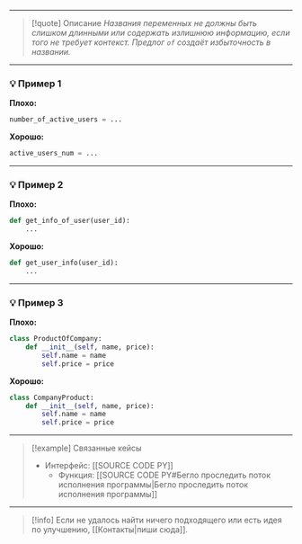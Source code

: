 ***

>[!quote] Описание
_Названия переменных не должны быть слишком длинными или содержать излишнюю информацию, если того не требует контекст.
Предлог `of` создаёт избыточность в названии._

***
### 💡 Пример 1

**Плохо:**
```python
number_of_active_users = ...
```

**Хорошо:**
```python
active_users_num = ...
```

***
### 💡 Пример 2

**Плохо:**
```python
def get_info_of_user(user_id):
    ...
```

**Хорошо:**
```python
def get_user_info(user_id):
    ...
```

***
### 💡 Пример 3

**Плохо:**
```python
class ProductOfCompany:
    def __init__(self, name, price):
        self.name = name
        self.price = price
```

**Хорошо:**
```python
class CompanyProduct:
    def __init__(self, name, price):
        self.name = name
        self.price = price
```

***

> [!example] Связанные кейсы
>- Интерфейс: [[SOURCE CODE PY]]
>	- Функция: [[SOURCE CODE PY#Бегло проследить поток исполнения программы|Бегло проследить поток исполнения программы]]

***

> [!info]
> Если не удалось найти ничего подходящего или есть идея по улучшению, [[Контакты|пиши сюда]].
